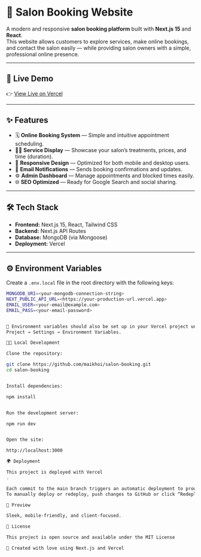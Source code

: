 # 💅 Salon Booking Website

A modern and responsive **salon booking platform** built with **Next.js 15** and **React**.  
This website allows customers to explore services, make online bookings, and contact the salon easily — while providing salon owners with a simple, professional online presence.

---

## 🚀 Live Demo

👉 [View Live on Vercel](https://salon-booking-iota.vercel.app/)

---

## ✨ Features

- 🗓️ **Online Booking System** — Simple and intuitive appointment scheduling.  
- 💇‍♀️ **Service Display** — Showcase your salon’s treatments, prices, and time (duration).  
- 📱 **Responsive Design** — Optimized for both mobile and desktop users.  
- 📧 **Email Notifications** — Sends booking confirmations and updates.  
- ⚙️ **Admin Dashboard** — Manage appointments and blocked times easily.  
- 🌐 **SEO Optimized** — Ready for Google Search and social sharing.

---

## 🛠️ Tech Stack

- **Frontend:** Next.js 15, React, Tailwind CSS  
- **Backend:** Next.js API Routes  
- **Database:** MongoDB (via Mongoose)  
- **Deployment:** Vercel  

---

## ⚙️ Environment Variables

Create a `.env.local` file in the root directory with the following keys:

```bash
MONGODB_URI=<your-mongodb-connection-string>
NEXT_PUBLIC_API_URL=<https://your-production-url.vercel.app>
EMAIL_USER=<your-email@example.com>
EMAIL_PASS=<your-email-password>


🔐 Environment variables should also be set up in your Vercel project under
Project → Settings → Environment Variables.

🧑‍💻 Local Development

Clone the repository:

git clone https://github.com/maikhoi/salon-booking.git
cd salon-booking


Install dependencies:

npm install


Run the development server:

npm run dev


Open the site:

http://localhost:3000

🌍 Deployment

This project is deployed with Vercel
.

Each commit to the main branch triggers an automatic deployment to production.
To manually deploy or redeploy, push changes to GitHub or click “Redeploy” in the Vercel dashboard.

📸 Preview

Sleek, mobile-friendly, and client-focused.

🧾 License

This project is open source and available under the MIT License 

💖 Created with love using Next.js and Vercel